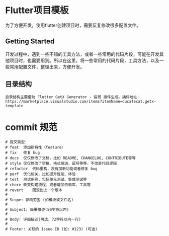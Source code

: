 # Flutter项目模板

为了方便开发，使用flutter创建项目时，需要反复修改很多配置文件。

## Getting Started

开发过程中，遇到一些不错的工具方法，或者一些常用的代码片段，可能在开发其他项目时，也需要用到。所以在这里，将一些常用的代码片段，工具方法，以及一些常用配置文件，整理出来，方便开发。

## 目录结构
    目录结构主要借助 Flutter GetX Generator - 猫哥 插件生成。插件地址：https://marketplace.visualstudio.com/items?itemName=ducafecat.getx-template

# commit 规范
```
# 提交类型:
# feat	添加新特性（feature）
# fix	修复 bug
# docs	仅仅修改了文档，比如 README, CHANGELOG, CONTRIBUTE等等
# style	仅仅修改了空格、格式缩进、逗号等等，不改变代码逻辑
# refactor	代码重构，没有加新功能或者修复 bug
# perf	优化相关，比如提升性能、体验
# test	测试用例，包括单元测试、集成测试等
# chore	改变构建流程、或者增加依赖库、工具等
# revert	回滚到上一个版本
#
# Scope: 影响范围 (如模块或文件名)
#
# Subject: 简要描述(50字符以内)
#
# Body: 详细描述(可选，72字符以内一行)
#
# Footer: 关联的 Issue ID (如: #123) (可选)
```